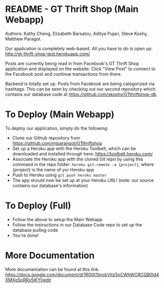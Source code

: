 README - GT Thrift Shop (Main Webapp)
======

Authors: Kathy Cheng, Elizabeth Barsalou, Aditya Pujari, Steve Koshy, Matthew Paragot.

Our application is completely web-based. All you have to do is open up:
http://gt-thrift-shop-test.herokuapp.com/

Posts are currently being read in from Facebook's GT Thrift Shop application and 
displayed on the website. Click "View Post" to connect to the Facebook post and 
continue transactions from there.

Backend is totally set up. Posts from Facebook are being categorized via hashtags.
This can be seen by checking out our second repository which contains our database
code at https://github.com/skoshy/GTthriftshop-db

To Deploy (Main Webapp)
==========

To deploy our application, simply do the following:

- Clone our Github repository from https://github.com/mjparangot/GTthriftshop
- Set up a Heroku app with the Heroku Toolbelt, which can be downloaded and installed through here:
  https://toolbelt.heroku.com/
- Associate the Heroku app with the cloned Git repo by using this command in the repo folder:
  `heroku git:remote -a {project}`, where {project} is the name of yur Heroku app
- Push to Heroku using `git push heroku master`
- The app should now be set up at your Heroku URL! (note: our source contains our database's information)

To Deploy (Full)
=========
- Follow the above to setup the Main Webapp
- Follow the instructions in our Database Code repo to set up the database pulling code
- You're done!

More Documentation
====

More documentation can be found at this link:
https://docs.google.com/document/d/1RGtX1ilnokVitz5nCWhWCRCQB0ld4XMXgSpRRx5jKYI/edit
